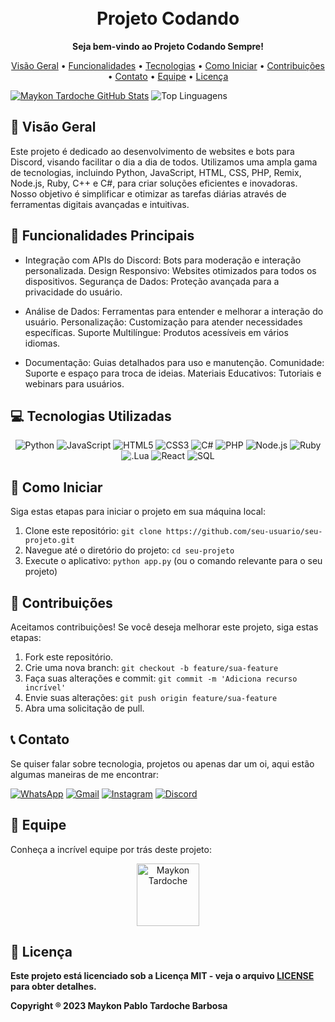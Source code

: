 <!-- 
<div align="center">
  <img src="https://drive.google.com/file/d/19N7fDokZCYq275TpbINRpuyqTH6UqjWZ/view?usp=sharing" width="45" height="40" alt="Logo do Projeto">
</div>
-->

<h1 align="center">
  <!-- <img src="https://drive.google.com/uc?export+view&id=1qj58lToUYSmOkp6MeSuDDHll1CgQ3quS" alt="Título do Projeto" width="150">-->
  <br>
  <b>Projeto Codando</b>
</h1>

<p align="center">
  <b>Seja bem-vindo ao Projeto Codando Sempre!</b>
</p>

<p align="center">
  <a href="#visao-geral">Visão Geral</a> •
  <a href="#funcionalidades">Funcionalidades</a> •
  <a href="#tecnologias">Tecnologias</a> •
  <a href="#como-iniciar">Como Iniciar</a> •
  <a href="#contribuicoes">Contribuições</a> •
  <a href="#contato">Contato</a> •
  <a href="#equipe">Equipe</a> •
  <a href="#licenca">Licença</a>
</p>

[![Maykon Tardoche GitHub Stats](https://github-readme-stats.vercel.app/api?username=maykontardoche&show_icons=true&theme=dark&cache_seconds=30)](#)
![Top Linguagens](https://github-readme-stats.vercel.app/api/top-langs/?username=maykontardoche&hide_progress=true&theme=dark&cache_seconds=30)

## <a name="visao-geral"></a>🌟 Visão Geral

Este projeto é dedicado ao desenvolvimento de websites e bots para Discord, visando facilitar o dia a dia de todos. Utilizamos uma ampla gama de tecnologias, incluindo Python, JavaScript, HTML, CSS, PHP, Remix, Node.js, Ruby, C++ e C#, para criar soluções eficientes e inovadoras. Nosso objetivo é simplificar e otimizar as tarefas diárias através de ferramentas digitais avançadas e intuitivas.

## <a name="funcionalidades"></a>🚀 Funcionalidades Principais

- Integração com APIs do Discord: Bots para moderação e interação personalizada.
Design Responsivo: Websites otimizados para todos os dispositivos.
Segurança de Dados: Proteção avançada para a privacidade do usuário.

- Análise de Dados: Ferramentas para entender e melhorar a interação do usuário.
Personalização: Customização para atender necessidades específicas.
Suporte Multilíngue: Produtos acessíveis em vários idiomas.

- Documentação: Guias detalhados para uso e manutenção.
Comunidade: Suporte e espaço para troca de ideias.
Materiais Educativos: Tutoriais e webinars para usuários.

## <a name="tecnologias"></a>💻 Tecnologias Utilizadas

<div align="center">
  <img src="https://img.shields.io/badge/python-%233776AB.svg?style=for-the-badge&logo=python&logoColor=white" alt="Python">
  <img src="https://img.shields.io/badge/javascript-%23323330.svg?style=for-the-badge&logo=javascript" alt="JavaScript">
  <img src="https://img.shields.io/badge/html5-%23E34F26.svg?style=for-the-badge&logo=html5&logoColor=white" alt="HTML5">
  <img src="https://img.shields.io/badge/css3-%231572B6.svg?style=for-the-badge&logo=css3&logoColor=white" alt="CSS3">
  <img src="https://img.shields.io/badge/C%23-239120?style=for-the-badge&logo=c-sharp&logoColor=white" alt="C#">
  <img src="https://img.shields.io/badge/PHP-777BB4?style=for-the-badge&logo=php&logoColor=white" alt="PHP">
  <img src="https://img.shields.io/badge/Node.js-43853D?style=for-the-badge&logo=node.js&logoColor=white" alt="Node.js">
  <img src="https://img.shields.io/badge/Ruby-CC342D?style=for-the-badge&logo=ruby&logoColor=white" alt="Ruby">
  <img src="https://img.shields.io/badge/Lua-2C2D72?style=for-the-badge&logo=lua&logoColor=white" alt=".Lua">
  <img src="https://img.shields.io/badge/React_Native-20232A?style=for-the-badge&logo=react&logoColor=61DAFB" alt="React">
  <img src="https://img.shields.io/badge/MySQL-00000F?style=for-the-badge&logo=mysql&logoColor=white" alt="SQL">
  <!-- Adicione mais ícones de tecnologias conforme necessário -->
</div>

## <a name="como-iniciar"></a>🚀 Como Iniciar

Siga estas etapas para iniciar o projeto em sua máquina local:

1. Clone este repositório: `git clone https://github.com/seu-usuario/seu-projeto.git`
2. Navegue até o diretório do projeto: `cd seu-projeto`
3. Execute o aplicativo: `python app.py` (ou o comando relevante para o seu projeto)

## <a name="contribuicoes"></a>🤝 Contribuições

Aceitamos contribuições! Se você deseja melhorar este projeto, siga estas etapas:

1. Fork este repositório.
2. Crie uma nova branch: `git checkout -b feature/sua-feature`
3. Faça suas alterações e commit: `git commit -m 'Adiciona recurso incrível'`
4. Envie suas alterações: `git push origin feature/sua-feature`
5. Abra uma solicitação de pull.

## <a name="contato"></a> 📞 Contato

Se quiser falar sobre tecnologia, projetos ou apenas dar um oi, aqui estão algumas maneiras de me encontrar:


[![WhatsApp](https://img.shields.io/badge/WhatsApp-25D366?style=for-the-badge&logo=whatsapp&logoColor=white)](https://api.whatsapp.com/send?phone=5511990054343)
[![Gmail](https://img.shields.io/badge/Gmail-D14836?style=for-the-badge&logo=gmail&logoColor=white)](mailto:maykonpablotardoche@gmail.com)
[![Instagram](https://img.shields.io/badge/Instagram-E4405F?style=for-the-badge&logo=instagram&logoColor=white)](link-do-seu-instagram)
[![Discord](https://img.shields.io/badge/Discord-7289DA?style=for-the-badge&logo=discord&logoColor=white)](https://discord.gg/75YkzWJVYa)

## <a name="equipe"></a>👥 Equipe

Conheça a incrível equipe por trás deste projeto:

<div align="center">
  <a href="https://github.com/maykontardoche">
    <img src="https://github.com/maykontardoche.png" width="100" height="100" alt="Maykon Tardoche">
  </a>
  <b>
  <!-- Adicione mais membros da equipe conforme necessário -->
</div>

## <a name="licenca"></a>📝 Licença

Este projeto está licenciado sob a Licença MIT - veja o arquivo [LICENSE](LICENSE) para obter detalhes.

<p>Copyright &reg; 2023 Maykon Pablo Tardoche Barbosa</p>
